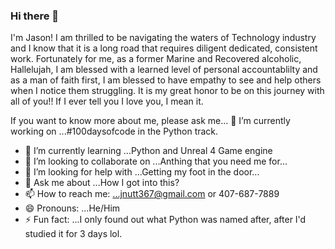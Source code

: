 ### Hi there 👋
I'm Jason! I am thrilled to be navigating the waters of Technology industry and 
I know that it is a long road that requires diligent dedicated, consistent work. Fortunately
for me, as a former Marine and Recovered alcoholic, Hallelujah, I am blessed with
a learned level of personal accountablilty and as a man of faith first, I am blessed to have empathy to see 
and help others when I notice them struggling. It is my great honor to be on this journey with all of you!!
If I ever tell you I love you, I mean it.

If you want to know more about me, please ask me...
🔭 I’m currently working on ...#100daysofcode in the Python track.
- 🌱 I’m currently learning ...Python and Unreal 4 Game engine
- 👯 I’m looking to collaborate on ...Anthing that you need me for...
- 🤔 I’m looking for help with ...Getting my foot in the door...
- 💬 Ask me about ...How I got into this?
- 📫 How to reach me: ...jnutt367@gmail.com or 407-687-7889
- 😄 Pronouns: ...He/Him
- ⚡ Fun fact: ...I only found out what Python was named after, after I'd studied it for 3 days lol.
<!--
**jnutt367/jnutt367** is a ✨ _special_ ✨ repository because its `README.md` (this file) appears on your GitHub profile.

Here are some ideas to get you started:

- 
-->
